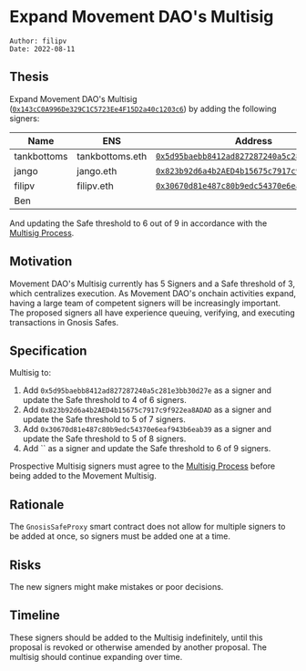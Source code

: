 # Expand Movement DAO's Multisig

```
Author: filipv
Date: 2022-08-11
```

## Thesis

Expand Movement DAO's Multisig ([`0x143cC0A996De329C1C5723Ee4F15D2a40c1203c6`](https://etherscan.io/address/0x143cC0A996De329C1C5723Ee4F15D2a40c1203c6)) by adding the following signers:

|Name|ENS|Address|
|-|-|-|
|tankbottoms|tankbottoms.eth|[`0x5d95baebb8412ad827287240a5c281e3bb30d27e`](https://etherscan.io/address/0x5d95baebb8412ad827287240a5c281e3bb30d27e)|
|jango|jango.eth|[`0x823b92d6a4b2AED4b15675c7917c9f922ea8ADAD`](https://etherscan.io/address/0x823b92d6a4b2aed4b15675c7917c9f922ea8adad)|
|filipv|filipv.eth|[`0x30670d81e487c80b9edc54370e6eaf943b6eab39`](https://etherscan.io/address/0x30670d81e487c80b9edc54370e6eaf943b6eab39)|
|Ben|||

And updating the Safe threshold to 6 out of 9 in accordance with the [Multisig Process](https://gov.move.xyz/dao/governance/multisig).

## Motivation

Movement DAO's Multisig currently has 5 Signers and a Safe threshold of 3, which centralizes execution. As Movement DAO's onchain activities expand, having a large team of competent signers will be increasingly important. The proposed signers all have experience queuing, verifying, and executing transactions in Gnosis Safes.

## Specification

Multisig to:
1. Add `0x5d95baebb8412ad827287240a5c281e3bb30d27e` as a signer and update the Safe threshold to 4 of 6 signers.
2. Add `0x823b92d6a4b2AED4b15675c7917c9f922ea8ADAD` as a signer and update the Safe threshold to 5 of 7 signers.
3. Add `0x30670d81e487c80b9edc54370e6eaf943b6eab39` as a signer and update the Safe threshold to 5 of 8 signers.
4. Add `` as a signer and update the Safe threshold to 6 of 9 signers.

Prospective Multisig signers must agree to the [Multisig Process](https://gov.move.xyz/dao/governance/multisig) before being added to the Movement Multisig.

## Rationale

The `GnosisSafeProxy` smart contract does not allow for multiple signers to be added at once, so signers must be added one at a time.

## Risks

The new signers might make mistakes or poor decisions.

## Timeline

These signers should be added to the Multisig indefinitely, until this proposal is revoked or otherwise amended by another proposal. The multisig should continue expanding over time.
